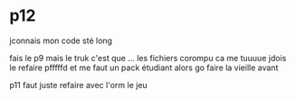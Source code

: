 # p12

jconnais mon code sté long

fais le p9 mais le  truk c'est que ... les fichiers corompu ca me tuuuue jdois le refaire pfffffd
et me faut un pack étudiant alors go faire la vieille avant

p11 faut juste refaire avec l'orm le jeu
